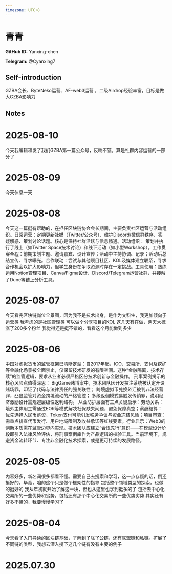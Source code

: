 ```yaml
---
timezone: UTC+8
---
```


# 青青

**GitHub ID:** Yanxing-chen

**Telegram:** @Cyanxing7

## Self-introduction

GZBA会长、ByteNeko运营、AF-web3运营 ，二级Airdrop经验丰富，目标是做大GZBA影响力

## Notes

<!-- Content_START -->
# 2025-08-10

今天我编辑和发了我们GZBA第一篇公众号，反响不错，算是社群内容运营的一部分了

# 2025-08-09

今天休息一天

# 2025-08-08

今天这一篇挺有帮助的，在担任区块链协会会长期间，主要负责社区运营与活动组织。​​
日常运营：​​ 定期更新社媒（Twitter/公众号）、维护Discord/微信群秩序、答疑解惑、策划讨论话题。核心是保持社群活跃与信息畅通。
​活动组织：​​ 策划并执行了线上（如Twitter Space技术讨论）和线下活动（如小型Workshop）。工作贯穿全程：前期策划主题、邀请嘉宾、设计宣传；活动中主持协调、记录；活动后总结宣传、寻求曝光。
​合作联动：​​ 尝试与其他项目社区、KOL及媒体建立联系，寻求合作机会以扩大影响力，但学生身份在争取资源时存在一定挑战。
​工具使用：​​ 熟练运用Notion管理项目、Canva/Figma设计、Discord/Telegram运营社群，并接触了Dune等链上分析工具。

# 2025-08-07

今天看完区块链岗位全景图，因为我不是技术出身，是作为文科生，我更加倾向于运营类  我考虑的是社区管理类 可以做个分享项目的KOL 这几天有在做，两天大概涨了200多个粉丝 我觉得还是挺不错的，看看这个月能做到多少

# 2025-08-06

中国对虚拟货币的监管框架已清晰定型：自2017年起，ICO、交易所、支付及挖矿等金融化场景被全面禁止，仅保留技术研发的有限空间。这种“金融隔离，技术存续”的监管逻辑，要求从业者必须严格区分技术创新与金融操作。
刑事案例揭示的核心风险点值得深思：
BigGame赌博案中，技术团队因开发投注系统被认定开设赌场罪，印证了代码与法律责任的强关联性；
跨境虚拟币兑换外汇被判非法经营罪，凸显监管对资金跨境流动的严格管控；
多级返佣模式易触发传销罪，说明经济激励设计需规避层级性返利结构。
从业防护层面有三点关键启示：
​劳动关系​：境外主体用工需通过EOR等模式解决社保缺失问题，避免保障真空；
​薪酬结算​：优先选择人民币薪资，Token支付可能引发税务争议与资金冻结风险；
​项目审查​：需重点排查代币发行、用户地域限制及收益承诺等红线要素。
​行业启示​：Web3的创新本质需在监管边界内实现。技术团队应建立“合规先行”意识——在模型设计阶段即引入法律风险评估，将刑事案例库作为产品逻辑的校验工具。当前环境下，规避资金流转环节、专注非金融化技术探索，或是更可持续的发展路径。

# 2025-08-05

内容好多，新名词很多都看不懂。需要自己去搜索和学习，这一点存疑的话，倒还挺好的。毕竟，咱的这个只是做个框架性的指导
包括整个领域类型的探索，也做的挺好的
我从年初就开始了解这一块，但也从这里也学到挺多的了
包括去中心化交易所的一些优势和劣势，包括还有那个中心化交易所的一些优势劣势
其实还有好多不懂的，我要慢慢学习了

# 2025-08-04

今天看了入门导读的区块链基础，了解到了除了公链，还有联盟链和私链。扩展了不同链的类型，我想去深入搜下这几个链有没有主要的例子


# 2025.07.30


<!-- Content_END -->
